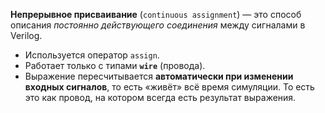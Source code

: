 **Непрерывное присваивание** (`continuous assignment`) — это способ описания _постоянно действующего соединения_ между сигналами в Verilog.
- Используется оператор `assign`.
- Работает только с типами **`wire`** (провода).
- Выражение пересчитывается **автоматически при изменении входных сигналов**, то есть «живёт» всё время симуляции.
То есть это как провод, на котором всегда есть результат выражения.
